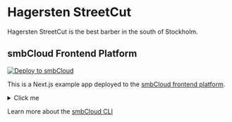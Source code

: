 # Hagersten StreetCut

Hagersten StreetCut is the best barber in the south of Stockholm.

## smbCloud Frontend Platform

[![Deploy to smbCloud](https://github.com/smbcloudXYZ/smbcloud-cli/blob/development/deploy.svg)](https://smbcloud.xyz)

This is a Next.js example app deployed to the [smbCloud frontend platform](https://smbcloud.xyz).


<details>
  <summary>Click me</summary>

  ![Demo](./screenshots/smb.gif)

</details>


Learn more about the [smbCloud CLI](https://smbcloud.xyz)
